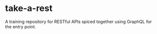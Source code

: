 # take-a-rest
A training repository for RESTful APIs spiced together using GraphQL for the entry point.
